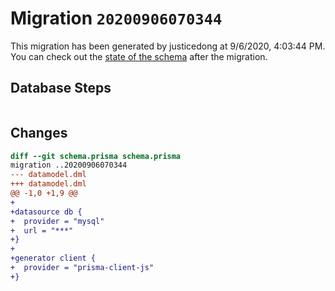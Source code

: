 # Migration `20200906070344`

This migration has been generated by justicedong at 9/6/2020, 4:03:44 PM.
You can check out the [state of the schema](./schema.prisma) after the migration.

## Database Steps

```sql

```

## Changes

```diff
diff --git schema.prisma schema.prisma
migration ..20200906070344
--- datamodel.dml
+++ datamodel.dml
@@ -1,0 +1,9 @@
+
+datasource db {
+  provider = "mysql"
+  url = "***"
+}
+
+generator client {
+  provider = "prisma-client-js"
+}
```


